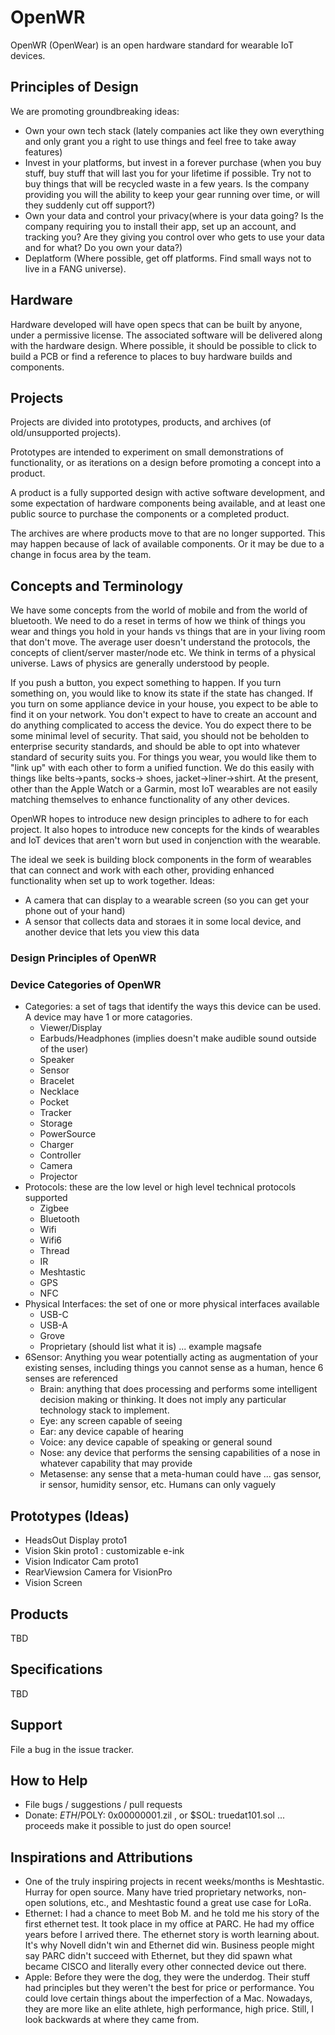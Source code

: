 # OpenWR

OpenWR (OpenWear) is an open hardware standard for wearable IoT devices.  

## Principles of Design

We are promoting groundbreaking ideas:
- Own your own tech stack (lately companies act like they own everything and only grant you a right to use things and feel free to take away features)
- Invest in your platforms, but invest in a forever purchase (when you buy stuff, buy stuff that will last you for your lifetime if possible. Try not to buy things that will be recycled waste in a few years. Is the company providing you will the ability to keep your gear running over time, or will they suddenly cut off support?)
- Own your data and control your privacy(where is your data going? Is the company requiring you to install their app, set up an account, and tracking you? Are they giving you control over who gets to use your data and for what? Do you own your data?)
- Deplatform (Where possible, get off platforms. Find small ways not to live in a FANG universe).

## Hardware

Hardware developed will have open specs that can be built by anyone, under a permissive license.  The associated software will be delivered along with the hardware design.  Where possible, it should be possible to click to build a PCB or find a reference to places to buy hardware builds and components.

## Projects

Projects are divided into prototypes, products, and archives (of old/unsupported projects).

Prototypes are intended to experiment on small demonstrations of functionality, or as iterations on a design before promoting a concept into a product.

A product is a fully supported design with active software development, and some expectation of hardware components being available, and at least one public source to purchase the components or a completed product.

The archives are where products move to that are no longer supported.  This may happen because of lack of available components.  Or it may be due to a change in focus area by the team.

## Concepts and Terminology

We have some concepts from the world of mobile and from the world of bluetooth.  We need to do a reset in terms of how we think of things you wear and things you hold in your hands vs things that are in your living room that don't move.  The average user doesn't understand the protocols, the concepts of client/server master/node etc.  We think in terms of a physical universe.  Laws of physics are generally understood by people.

If you push a button, you expect something to happen.  If you turn something on, you would like to know its state if the state has changed.  If you turn on some appliance device in your house, you expect to be able to find it on your network.  You don't expect to have to create an account and do anything complicated to access the device.  You do expect there to be some minimal level of security.  That said, you should not be beholden to enterprise security standards, and should be able to opt into whatever standard of security suits you.  For things you wear, you would like them to "link up" with each other to form a unified function.  We do this easily with things like belts->pants, socks-> shoes, jacket->liner->shirt.  At the present, other than the Apple Watch or a Garmin, most IoT wearables are not easily matching themselves to enhance functionality of any other devices.

OpenWR hopes to introduce new design principles to adhere to for each project.  It also hopes to introduce new concepts for the kinds of wearables and IoT devices that aren't worn but used in conjenction with the wearable.  

The ideal we seek is building block components in the form of wearables that can connect and work with each other, providing enhanced functionality when set up to work together.  Ideas:

- A camera that can display to a wearable screen (so you can get your phone out of your hand)
- A sensor that collects data and storaes it in some local device, and another device that lets you view this data

### Design Principles of OpenWR

### Device Categories of OpenWR

- Categories: a set of tags that identify the ways this device can be used.  A device may have 1 or more catagories.
  - Viewer/Display
  - Earbuds/Headphones (implies doesn't make audible sound outside of the user)
  - Speaker
  - Sensor
  - Bracelet
  - Necklace
  - Pocket
  - Tracker
  - Storage
  - PowerSource
  - Charger
  - Controller
  - Camera
  - Projector
- Protocols: these are the low level or high level technical protocols supported
  - Zigbee
  - Bluetooth
  - Wifi
  - Wifi6
  - Thread
  - IR
  - Meshtastic
  - GPS
  - NFC
- Physical Interfaces: the set of one or more physical interfaces available
  - USB-C
  - USB-A
  - Grove
  - Proprietary (should list what it is) ... example magsafe
- 6Sensor: Anything you wear potentially acting as augmentation of your existing senses, including things you cannot sense as a human, hence 6 senses are referenced
  - Brain: anything that does processing and performs some intelligent decision making or thinking.  It does not imply any particular technology stack to implement.
  - Eye: any screen capable of seeing
  - Ear: any device capable of hearing
  - Voice: any device capable of speaking or general sound
  - Nose: any device that performs the sensing capabilities of a nose in whatever capability that may provide
  - Metasense: any sense that a meta-human could have ... gas sensor, ir sensor, humidity sensor, etc.  Humans can only vaguely 

## Prototypes (Ideas)

- HeadsOut Display proto1
- Vision Skin proto1 : customizable e-ink
- Vision Indicator Cam proto1
- RearViewsion Camera for VisionPro
- Vision Screen

## Products

TBD

## Specifications

TBD

## Support

File a bug in the issue tracker.

## How to Help

- File bugs / suggestions / pull requests
- Donate: $ETH/$POLY: 0x00000001.zil , or $SOL: truedat101.sol ... proceeds make it possible to just do open source!

## Inspirations and Attributions

- One of the truly inspiring projects in recent weeks/months is Meshtastic.  Hurray for open source.  Many have tried proprietary networks, non-open solutions, etc., and Meshtastic found a great use case for LoRa.
- Ethernet: I had a chance to meet Bob M. and he told me his story of the first ethernet test.  It took place in my office at PARC.  He had my office years before I arrived there.  The ethernet story is worth learning about.  It's why Novell didn't win and Ethernet did win.  Business people might say PARC didn't succeed with Ethernet, but they did spawn what became CISCO and literally every other connected device out there.
- Apple: Before they were the dog, they were the underdog.  Their stuff had principles but they weren't the best for price or performance.  You could love certain things about the imperfection of a Mac.  Nowadays, they are more like an elite athlete, high performance, high price.  Still, I look backwards at where they came from.
